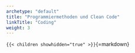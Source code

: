 ```yaml
---
archetype: "default"
title: "Programmiermethoden und Clean Code"
linkTitle: "Coding"
weight: 3
---
```



`{{< children showhidden="true" >}}`{=markdown}
